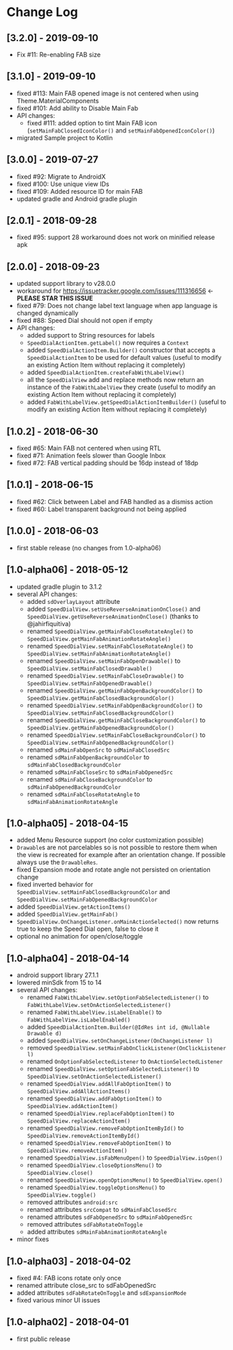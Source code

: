 # Change Log
## [3.2.0] - 2019-09-10
- Fix #11: Re-enabling FAB size 

## [3.1.0] - 2019-09-10
- fixed #113: Main FAB opened image is not centered when using Theme.MaterialComponents
- fixed #101: Add ability to Disable Main Fab
- API changes:
    - fixed #111: added option to tint Main FAB icon (`setMainFabClosedIconColor()` and `setMainFabOpenedIconColor()`)
- migrated Sample project to Kotlin

## [3.0.0] - 2019-07-27
- fixed #92: Migrate to AndroidX
- fixed #100: Use unique view IDs
- fixed #109: Added resource ID for main FAB
- updated gradle and Android gradle plugin

## [2.0.1] - 2018-09-28
- fixed #95: support 28 workaround does not work on minified release apk

## [2.0.0] - 2018-09-23
- updated support library to v28.0.0
- workaround for https://issuetracker.google.com/issues/111316656 <- **PLEASE STAR THIS ISSUE**
- fixed #79: Does not change label text language when app language is changed dynamically
- fixed #88: Speed Dial should not open if empty
- API changes:
    - added support to String resources for labels
    - `SpeedDialActionItem.getLabel()` now requires a `Context`
    - added `SpeedDialActionItem.Builder()` constructor that accepts a `SpeedDialActionItem` to be used for default values (useful to modify an existing Action Item without replacing it completely)
    - added `SpeedDialActionItem.createFabWithLabelView()`
    - all the `SpeedDialView` add and replace methods now return an instance of the `FabWithLabelView` they create  (useful to modify an existing Action Item without replacing it completely)
    - added `FabWithLabelView.getSpeedDialActionItemBuilder()`  (useful to modify an existing Action Item without replacing it completely)
    
## [1.0.2] - 2018-06-30
- fixed #65: Main FAB not centered when using RTL
- fixed #71: Animation feels slower than Google Inbox
- fixed #72: FAB vertical padding should be 16dp instead of 18dp

## [1.0.1] - 2018-06-15
- fixed #62: Click between Label and FAB handled as a dismiss action
- fixed #60: Label transparent background not being applied

## [1.0.0] - 2018-06-03
- first stable release (no changes from 1.0-alpha06)

## [1.0-alpha06] - 2018-05-12
- updated gradle plugin to 3.1.2
- several API changes:
    - added `sdOverlayLayout` attribute
    - added `SpeedDialView.setUseReverseAnimationOnClose()` and `SpeedDialView.getUseReverseAnimationOnClose()` (thanks to @jahirfiquitiva)
    - renamed `SpeedDialView.getMainFabCloseRotateAngle()` to `SpeedDialView.getMainFabAnimationRotateAngle()`
    - renamed `SpeedDialView.setMainFabCloseRotateAngle()` to `SpeedDialView.setMainFabAnimationRotateAngle()`
    - renamed `SpeedDialView.setMainFabOpenDrawable()` to `SpeedDialView.setMainFabClosedDrawable()`
    - renamed `SpeedDialView.setMainFabCloseDrawable()` to `SpeedDialView.setMainFabOpenedDrawable()`
    - renamed `SpeedDialView.getMainFabOpenBackgroundColor()` to `SpeedDialView.getMainFabClosedBackgroundColor()`
    - renamed `SpeedDialView.setMainFabOpenBackgroundColor()` to `SpeedDialView.setMainFabClosedBackgroundColor()`
    - renamed `SpeedDialView.getMainFabCloseBackgroundColor()` to `SpeedDialView.getMainFabOpenedBackgroundColor()`
    - renamed `SpeedDialView.setMainFabCloseBackgroundColor()` to `SpeedDialView.setMainFabOpenedBackgroundColor()`
    - renamed `sdMainFabOpenSrc` to `sdMainFabClosedSrc`
    - renamed `sdMainFabOpenBackgroundColor` to `sdMainFabClosedBackgroundColor`
    - renamed `sdMainFabCloseSrc` to `sdMainFabOpenedSrc`
    - renamed `sdMainFabCloseBackgroundColor` to `sdMainFabOpenedBackgroundColor`
    - renamed `sdMainFabCloseRotateAngle` to `sdMainFabAnimationRotateAngle`

## [1.0-alpha05] - 2018-04-15
- added Menu Resource support (no color customization possible)
- `Drawable`s are not parcelables so is not possible to restore them when the view is recreated 
  for example after an orientation change. If possible always use the `DrawableRes`.
- fixed Expansion mode and rotate angle not persisted on orientation change
- fixed inverted behavior for `SpeedDialView.setMainFabClosedBackgroundColor` 
  and `SpeedDialView.setMainFabOpenedBackgroundColor`
- added `SpeedDialView.getActionItems()`
- added `SpeedDialView.getMainFab()`
- `SpeedDialView.OnChangeListener.onMainActionSelected()` now returns true to keep the Speed Dial open, false to close it
- optional no animation for open/close/toggle

## [1.0-alpha04] - 2018-04-14
- android support library 27.1.1
- lowered minSdk from 15 to 14
- several API changes:
    - renamed `FabWithLabelView.setOptionFabSelectedListener()` to `FabWithLabelView.setOnActionSelectedListener()`
    - renamed `FabWithLabelView.isLabelEnable()` to `FabWithLabelView.isLabelEnabled()`
    - added `SpeedDialActionItem.Builder(@IdRes int id, @Nullable Drawable d)`
    - added `SpeedDialView.setOnChangeListener(OnChangeListener l)`
    - removed `SpeedDialView.setMainFabOnClickListener(OnClickListener l)`
    - renamed `OnOptionFabSelectedListener` to `OnActionSelectedListener`
    - renamed `SpeedDialView.setOptionFabSelectedListener()` to `SpeedDialView.setOnActionSelectedListener()`
    - renamed `SpeedDialView.addAllFabOptionItem()` to `SpeedDialView.addAllActionItems()`
    - renamed `SpeedDialView.addFabOptionItem()` to `SpeedDialView.addActionItem()`
    - renamed `SpeedDialView.replaceFabOptionItem()` to `SpeedDialView.replaceActionItem()`
    - renamed `SpeedDialView.removeFabOptionItemById()` to `SpeedDialView.removeActionItemById()`
    - renamed `SpeedDialView.removeFabOptionItem()` to `SpeedDialView.removeActionItem()`
    - renamed `SpeedDialView.isFabMenuOpen()` to `SpeedDialView.isOpen()`
    - renamed `SpeedDialView.closeOptionsMenu()` to `SpeedDialView.close()`
    - renamed `SpeedDialView.openOptionsMenu()` to `SpeedDialView.open()`
    - renamed `SpeedDialView.toggleOptionsMenu()` to `SpeedDialView.toggle()`
    - removed attributes `android:src`
    - renamed attributes `srcCompat` to `sdMainFabClosedSrc`
    - renamed attributes `sdFabOpenedSrc` to `sdMainFabOpenedSrc`
    - removed attributes `sdFabRotateOnToggle`
    - added attributes `sdMainFabAnimationRotateAngle`
 - minor fixes

## [1.0-alpha03] - 2018-04-02
- fixed #4: FAB icons rotate only once
- renamed attribute close_src to sdFabOpenedSrc
- added attributes `sdFabRotateOnToggle` and `sdExpansionMode`
- fixed various minor UI issues

## [1.0-alpha02] - 2018-04-01
- first public release
